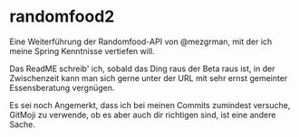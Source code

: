 # randomfood2
Eine Weiterführung der Randomfood-API von @mezgrman, mit der ich meine Spring Kenntnisse vertiefen will.

Das ReadME schreib' ich, sobald das Ding raus der Beta raus ist, in der Zwischenzeit kann man sich gerne unter der URL mit sehr ernst gemeinter Essensberatung vergnügen.

Es sei noch Angemerkt, dass ich bei meinen Commits zumindest versuche, GitMoji zu verwende, ob es aber auch dir richtigen sind, ist eine andere Sache.
